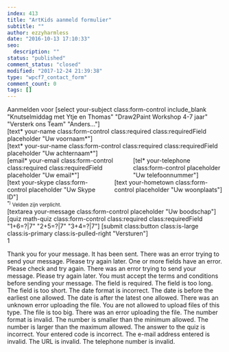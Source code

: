 ```yaml
---
index: 413
title: "ArtKids aanmeld formulier"
subtitle: ""
author: ezzyharmless
date: "2016-10-13 17:10:33"
seo:
  description: ""
status: "published"
comment_status: "closed"
modified: "2017-12-24 21:39:38"
type: "wpcf7_contact_form"
comment_count: 0
tags: []
---
```


<div class="form-group">
    <label class="your-subject"> Aanmelden voor </label>
    [select your-subject class:form-control include_blank "Knutselmiddag met Ytje en Thomas"
"Draw2Paint Workshop 4-7 jaar"
"Versterk ons Team"
"Anders..."]
</div>

<div class="form-row">
  <div class="col">
    <div class="form-group">
      <span class="input-group-addon" id="your-name"><i class="fa fa-id-card" aria-hidden="true"></i></span>
      [text* your-name class:form-control class:required class:requiredField placeholder "Uw voornaam*"]
    </div>
  </div>
  <div class="col">
    <div class="form-group">
      [text* your-sur-name class:form-control class:required class:requiredField placeholder "Uw achternaam*"]
    </div>
  </div>
</div>

<div class="columns">
  <div class="col">
    <div class="form-group">
      <span class="input-group-addon" id="your-email"><i class="fa fa-envelope" aria-hidden="true"></i></span>
      [email* your-email class:form-control class:required class:requiredField placeholder "Uw email*"]
    </div>
  </div>
  <div class="col">
    <div class="form-group">
      <span class="input-group-addon" id="your-telephone"><i class="fa fa-phone" aria-hidden="true"></i></span>
      [tel* your-telephone class:form-control placeholder "Uw telefoonnummer"]
    </div>
  </div>
</div>

<div class="columns">
  <div class="col">
    <div class="form-group">
      <span class="input-group-addon" id="your-skype"><i class="fa fa-skype" aria-hidden="true"></i></span>
    [text your-skype class:form-control placeholder "Uw Skype ID"]
    </div>
  </div>
  <div class="col">
    <div class="form-group">
      <span class="input-group-addon" id="your-hometown"><i class="fa fa-home" aria-hidden="true"></i></span>
    [text your-hometown class:form-control placeholder "Uw woonplaats"]
    </div>
  </div>
</div>
<small><sup>*)</sup> Velden zijn verplicht.</small>

<div class="form-group">
    [textarea your-message class:form-control placeholder "Uw boodschap"]
</div>

<div class="columns">
  <div class="col">
    <div class="form-group">
      <span class="input-group-addon" id="your-math-quiz"><i class="fa fa-school" aria-hidden="true"></i></span>
      [quiz math-quiz class:form-control class:required class:requiredField "1+6=?|7"
                    "2+5=?|7"
                    "3+4=?|7"]
      <span class="input-group-btn">
      [submit class:button class:is-large class:is-primary class:is-pulled-right "Versturen"]
      </span>
    </div>
  </div>
</div>
1

















Thank you for your message. It has been sent.
There was an error trying to send your message. Please try again later.
One or more fields have an error. Please check and try again.
There was an error trying to send your message. Please try again later.
You must accept the terms and conditions before sending your message.
The field is required.
The field is too long.
The field is too short.
The date format is incorrect.
The date is before the earliest one allowed.
The date is after the latest one allowed.
There was an unknown error uploading the file.
You are not allowed to upload files of this type.
The file is too big.
There was an error uploading the file.
The number format is invalid.
The number is smaller than the minimum allowed.
The number is larger than the maximum allowed.
The answer to the quiz is incorrect.
Your entered code is incorrect.
The e-mail address entered is invalid.
The URL is invalid.
The telephone number is invalid.
